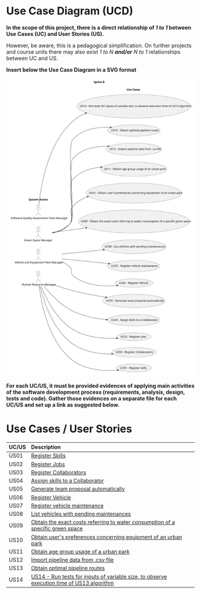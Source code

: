 # Use Case Diagram (UCD)

**In the scope of this project, there is a direct relationship of _1 to 1_ between Use Cases (UC) and User Stories (US).**

However, be aware, this is a pedagogical simplification. On further projects and course units there may also exist _1 to N **and/or** N to 1_ relationships between UC and US.

**Insert below the Use Case Diagram in a SVG format**

![Use Case Diagram](svg/use-case-diagram.svg)

**For each UC/US, it must be provided evidences of applying main activities of the software development process (requirements, analysis, design, tests and code). Gather those evidences on a separate file for each UC/US and set up a link as suggested below.**

# Use Cases / User Stories

| UC/US | Description                                                                                   |                   
|:------|:----------------------------------------------------------------------------------------------|
| US01  | [Register Skills](../../us01/Readme.md)                                                       |
| US02  | [Register Jobs](../../us02/Readme.md)                                                         |
| US03  | [Register Collaborators](../../us03/Readme.md)                                                |
| US04  | [Assign skills to a Collaborator](../../us04/Readme.md)                                       |
| US05  | [Generate team proposal automatically](../../us05/Readme.md)                                  |
| US06  | [Register Vehicle](../../us06/Readme.md)                                                      |
| US07  | [Register vehicle maintenance](../../us07/Readme.md)                                          |
| US08  | [List vehicles with pending maintenances](../../us08/Readme.md)                               |
| US09  | [Obtain the exact costs referring to water consumption of a specific green space]()                                                          |
| US10  | [Obtain user's preferences concerning equipment of an urban park]()                           |
| US11  | [Obtain age group usage of a urban park]()                                                    |
| US12  | [Import pipeline data from .csv file]()                                                       |
| US13  | [Obtain optimal pipeline routes]()                                                            |
| US14  | [US14 - Run tests for inputs of variable size, to observe execution time of US13 algorithm]() |